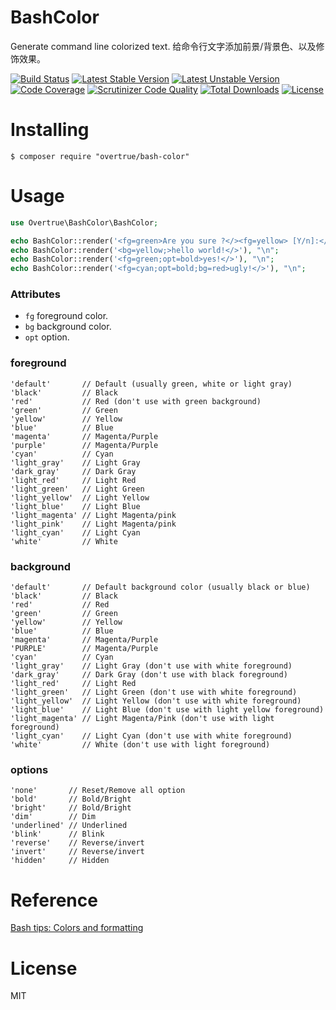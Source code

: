 # BashColor
Generate command line colorized text. 给命令行文字添加前景/背景色、以及修饰效果。

[![Build Status](https://travis-ci.org/overtrue/bash-color.svg?branch=master)](https://travis-ci.org/overtrue/bash-color)
[![Latest Stable Version](https://poser.pugx.org/overtrue/bash-color/v/stable.svg)](https://packagist.org/packages/overtrue/bash-color)
[![Latest Unstable Version](https://poser.pugx.org/overtrue/bash-color/v/unstable.svg)](https://packagist.org/packages/overtrue/bash-color)
[![Code Coverage](https://scrutinizer-ci.com/g/overtrue/bash-color/badges/coverage.png?b=master)](https://scrutinizer-ci.com/g/overtrue/bash-color/?branch=master)
[![Scrutinizer Code Quality](https://scrutinizer-ci.com/g/overtrue/bash-color/badges/quality-score.png?b=master)](https://scrutinizer-ci.com/g/overtrue/bash-color/?branch=master)
[![Total Downloads](https://poser.pugx.org/overtrue/bash-color/downloads)](https://packagist.org/packages/overtrue/bash-color)
[![License](https://poser.pugx.org/overtrue/bash-color/license)](https://packagist.org/packages/overtrue/bash-color)

# Installing

```shell
$ composer require "overtrue/bash-color"
```

# Usage

```php
use Overtrue\BashColor\BashColor;

echo BashColor::render('<fg=green>Are you sure ?</><fg=yellow> [Y/n]:</>'), "\n";
echo BashColor::render('<bg=yellow;>hello world!</>'), "\n";
echo BashColor::render('<fg=green;opt=bold>yes!</>'), "\n";
echo BashColor::render('<fg=cyan;opt=bold;bg=red>ugly!</>'), "\n";
```

### Attributes

- `fg` foreground color.
- `bg` background color.
- `opt` option.

### foreground

```
'default'       // Default (usually green, white or light gray)
'black'         // Black
'red'           // Red (don't use with green background)
'green'         // Green
'yellow'        // Yellow
'blue'          // Blue
'magenta'       // Magenta/Purple
'purple'        // Magenta/Purple
'cyan'          // Cyan
'light_gray'    // Light Gray
'dark_gray'     // Dark Gray
'light_red'     // Light Red
'light_green'   // Light Green
'light_yellow'  // Light Yellow
'light_blue'    // Light Blue
'light_magenta' // Light Magenta/pink
'light_pink'    // Light Magenta/pink
'light_cyan'    // Light Cyan
'white'         // White
```
### background

```
'default'       // Default background color (usually black or blue)
'black'         // Black
'red'           // Red
'green'         // Green
'yellow'        // Yellow
'blue'          // Blue
'magenta'       // Magenta/Purple
'PURPLE'        // Magenta/Purple
'cyan'          // Cyan
'light_gray'    // Light Gray (don't use with white foreground)
'dark_gray'     // Dark Gray (don't use with black foreground)
'light_red'     // Light Red
'light_green'   // Light Green (don't use with white foreground)
'light_yellow'  // Light Yellow (don't use with white foreground)
'light_blue'    // Light Blue (don't use with light yellow foreground)
'light_magenta' // Light Magenta/Pink (don't use with light foreground)
'light_cyan'    // Light Cyan (don't use with white foreground)
'white'         // White (don't use with light foreground)
```

### options

```
'none'       // Reset/Remove all option
'bold'       // Bold/Bright
'bright'     // Bold/Bright
'dim'        // Dim
'underlined' // Underlined
'blink'      // Blink
'reverse'    // Reverse/invert
'invert'     // Reverse/invert
'hidden'     // Hidden
```

# Reference

[Bash tips: Colors and formatting](http://misc.flogisoft.com/bash/tip_colors_and_formatting)

# License

MIT